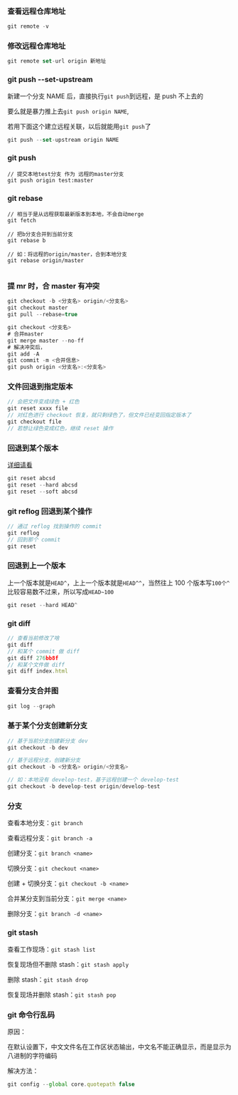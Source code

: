 ### 查看远程仓库地址

```js
git remote -v
```

### 修改远程仓库地址

```js
git remote set-url origin 新地址
```

### git push --set-upstream

新建一个分支 NAME 后，直接执行`git push`到远程，是 push 不上去的

要么就是暴力推上去`git push origin NAME`,

若用下面这个建立远程关联，以后就能用`git push`了
```js
git push --set-upstream origin NAME
```
### git push 
```
// 提交本地test分支 作为 远程的master分支
git push origin test:master 
```



### git rebase

```
// 相当于是从远程获取最新版本到本地，不会自动merge
git fetch

// 把b分支合并到当前分支
git rebase b 

// 如：将远程的origin/master，合到本地分支
git rebase origin/master


```

### 提 mr 时，合 master 有冲突
```js
git checkout -b <分支名> origin/<分支名>
git checkout master
git pull --rebase=true

git checkout <分支名>
# 合并master
git merge master --no-ff
# 解决冲突后，
git add -A
git commit -m <合并信息>
git push origin <分支名>:<分支名>
```

### 文件回退到指定版本
```js
// 会把文件变成绿色 + 红色
git reset xxxx file
// 对红色进行 checkout 恢复，就只剩绿色了，但文件已经变回指定版本了
git checkout file
// 若想让绿色变成红色，继续 reset 操作
```

### 回退到某个版本
[详细请看](https://chao31.github.io/2018/06/13/git/git%E7%9A%84reset%E5%8C%BA%E5%88%AB/)
```js
git reset abcsd
git reset --hard abcsd
git reset --soft abcsd
```

### git reflog 回退到某个操作
```js
// 通过 reflog 找到操作的 commit
git reflog
// 回到那个 commit
git reset 
```

### 回退到上一个版本
上一个版本就是`HEAD^`，上上一个版本就是`HEAD^^`，当然往上 100 个版本写`100个^`比较容易数不过来，所以写成`HEAD~100`
```js
git reset --hard HEAD^
```

### git diff
```js
// 查看当前修改了啥
git diff
// 和某个 commit 做 diff
git diff 276bb8f
// 和某个文件做 diff
git diff index.html
```
### 查看分支合并图
```js
git log --graph
```

### 基于某个分支创建新分支
```js
// 基于当前分支创建新分支 dev
git checkout -b dev

// 基于远程分支，创建新分支
git checkout -b <分支名> origin/<分支名>

// 如：本地没有 develop-test，基于远程创建一个 develop-test
git checkout -b develop-test origin/develop-test
```

### 分支
查看本地分支：`git branch`

查看远程分支：`git branch -a`

创建分支：`git branch <name>`

切换分支：`git checkout <name>`

创建 + 切换分支：`git checkout -b <name>`

合并某分支到当前分支：`git merge <name>`

删除分支：`git branch -d <name>`

### git stash
查看工作现场：`git stash list`

恢复现场但不删除 stash：`git stash apply`

删除 stash：`git stash drop`

恢复现场并删除 stash：`git stash pop`

### git 命令行乱码

原因：

在默认设置下，中文文件名在工作区状态输出，中文名不能正确显示，而是显示为八进制的字符编码

解决方法：
```js
git config --global core.quotepath false
```
